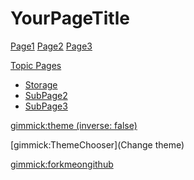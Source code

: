 # YourPageTitle

[Page1](page1.md)
[Page2](page2.md)
[Page3](page3.md)

[Topic Pages]()

  * [Storage](topics/storage.md)
  * [SubPage2](topics/page2.md)
  * [SubPage3](topics/page3.md)

<!-- set a default theme -->
[gimmick:theme (inverse: false)](bootstrap)

<!-- show a theme chooser in the menu bar -->
[gimmick:ThemeChooser](Change theme)

<!-- show a fork me on github ribbon -->
[gimmick:forkmeongithub](http://github.com/Dynalon/mdwiki-seed/)
